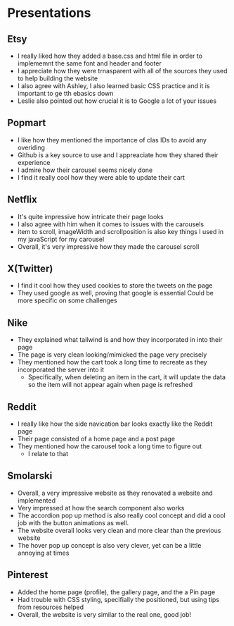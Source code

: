 # Presentations

## Etsy
- I really liked how they added a base.css and html file in order to implememnt the same font and header and footer
- I appreciate how they were trnasparent with all of the sources they used to help building the website
- I also agree with Ashley, I also learned basic CSS practice and it is important to ge tth ebasics down
- Leslie also pointed out how crucial it is to Google a lot of your issues 

## Popmart
- I like how they mentioned the importance of clas IDs to avoid any overiding
- Github is a key source to use and I appreaciate how they shared their experience
- I admire how their carousel seems nicely done 
- I find it really cool how they were able to update their cart

## Netflix
- It's quite impressive how intricate their page looks
- I also agree with him when it comes to issues with the carousels
- item to scroll, imageWidth and scrollposition is also key things I used in my javaScript for my carousel
- Overall, it's very impressive how they made the carousel scroll

## X(Twitter)
- I find it cool how they used cookies to store the tweets on the page
- They used google as well, proving that google is essential 
Could be more specific on some challenges

## Nike
- They explained what tailwind is and how they incorporated in into their page
- The page is very clean looking/mimicked the page very precisely
- They mentioned how the cart took a long time to recreate as they incorporated the server into it
    - Specifically, when deleting an item in the cart, it will update the data so the item will not appear again when page is refreshed

## Reddit
- I really like how the side navication bar looks exactly like the Reddit page
- Their page consisted of a home page and a post page
- They mentioned how the carousel took a long time to figure out 
    - I relate to that

## Smolarski
- Overall, a very impressive website as they renovated a website and implemented 
- Very impressed at how the search component also works 
- The accordion pop up method is also really cool concept and did a cool job with the button animations as well.
- The website overall looks very clean and more clear than the previous website
- The hover pop up concept is also very clever, yet can be a little annoying at times

## Pinterest
- Added the home page (profile), the gallery page, and the a Pin page
- Had trouble with CSS styling, specifially the positioned, but using tips from resources helped
- Overall, the website is very similar to the real one, good job!